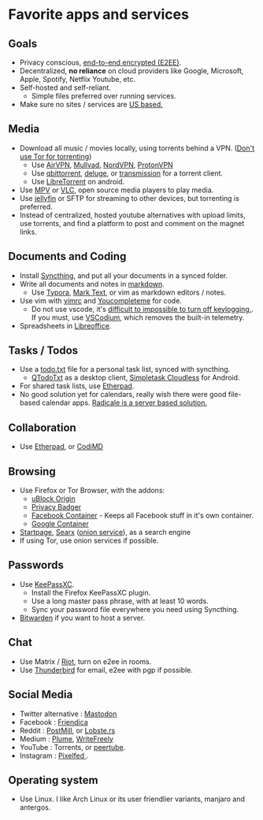 # Favorite apps and services
## Goals
- Privacy conscious, [end-to-end encrypted (E2EE)](https://en.wikipedia.org/wiki/End-to-end_encryption).
- Decentralized, **no reliance** on cloud providers like Google, Microsoft, Apple, Spotify, Netflix Youtube, etc. 
- Self-hosted and self-reliant.
  - Simple files preferred over running services.
- Make sure no sites / services are [US based.](https://www.privacytools.io/#kdl)

## Media
- Download all music / movies locally, using torrents behind a VPN. ([Don't use Tor for torrenting](https://blog.torproject.org/bittorrent-over-tor-isnt-good-idea))
  - Use [AirVPN](https://airvpn.org/), [Mullvad](https://mullvad.net/), [NordVPN](https://nordvpn.com/), [ProtonVPN](https://protonvpn.com/) 
  - Use [qbittorrent](https://www.qbittorrent.org/), [deluge](https://www.deluge-torrent.org/), or [transmission](https://transmissionbt.com/) for a torrent client.
  - Use [LibreTorrent](https://github.com/proninyaroslav/libretorrent) on android.
- Use [MPV](https://mpv.io/) or [VLC](https://www.videolan.org/vlc/download-windows.html), open source media players to play media.
- Use [jellyfin](https://github.com/jellyfin/jellyfin) or SFTP for streaming to other devices, but torrenting is preferred.
- Instead of centralized, hosted youtube alternatives with upload limits, use torrents, and find a platform to post and comment on the magnet links.

## Documents and Coding
- Install [Syncthing](https://syncthing.net/), and put all your documents in a synced folder. 
- Write all documents and notes in [markdown](https://github.com/adam-p/markdown-here/wiki/Markdown-Cheatsheet).
  - Use [Typora](https://typora.io/), [Mark Text](https://marktext.github.io/website/), or vim as markdown editors / notes. 
- Use vim with [vimrc](https://github.com/amix/vimrc) and [Youcompleteme](https://github.com/Valloric/YouCompleteMe) for code.
  - Do not use vscode, it's [difficult to impossible to turn off keylogging.](https://stackoverflow.com/questions/40451596/visual-studio-code-still-accessing-internet-after-update-and-telemetry-was-disab). If you must, use [VSCodium](https://github.com/VSCodium/vscodium#why-does-this-exist), which removes the built-in telemetry.
- Spreadsheets in [Libreoffice](https://www.libreoffice.org/).

## Tasks / Todos
- Use a [todo.txt](http://todotxt.org/) file for a personal task list, synced with syncthing.
  - [QTodoTxt](http://qtodotxt.org/) as a desktop client, [Simpletask Cloudless](https://play.google.com/store/apps/details?id=nl.mpcjanssen.simpletask&hl=en_US) for Android.
- For shared task lists, use [Etherpad](http://etherpad.org/).
- No good solution yet for calendars, really wish there were good file-based calendar apps. [Radicale is a server based solution. ](https://radicale.org/)

## Collaboration
- Use [Etherpad](http://etherpad.org/), or [CodiMD](https://github.com/hackmdio/codimd)

## Browsing
- Use Firefox or Tor Browser, with the addons:
  - [uBlock Origin](https://addons.mozilla.org/en-US/firefox/addon/ublock-origin/)
  - [Privacy Badger](https://addons.mozilla.org/en-US/firefox/addon/privacy-badger17)
  - [Facebook Container](https://addons.mozilla.org/en-US/firefox/addon/facebook-container) - Keeps all Facebook stuff in it's own container.
  - [Google Container](https://addons.mozilla.org/en-US/firefox/addon/google-container/)
- [Startpage](https://www.startpage.com/), [Searx](https://searx.me/) ([onion service](http://searchb5a7tmimez.onion/)), as a search engine
- If using Tor, use onion services if possible.


## Passwords
- Use [KeePassXC](https://keepassxc.org/). 
  - Install the Firefox KeePassXC plugin.
  - Use a long master pass phrase, with at least 10 words. 
  - Sync your password file everywhere you need using Syncthing.
- [Bitwarden](https://bitwarden.com/) if you want to host a server. 

## Chat
- Use Matrix / [Riot](https://about.riot.im/), turn on e2ee in rooms. 
- Use [Thunderbird](https://www.thunderbird.net/en-US/) for email, e2ee with pgp if possible. 

## Social Media
- Twitter alternative : [Mastodon](https://mastodon.social/)
- Facebook : [Friendica](https://friendi.ca/)
- Reddit : [PostMill](https://gitlab.com/edgyemma/Postmill), or [Lobste.rs](https://github.com/lobsters/lobsters)
- Medium : [Plume](https://github.com/Plume-org/Plume), [WriteFreely](https://github.com/writeas/writefreely)
- YouTube : Torrents, or [peertube](https://github.com/Chocobozzz/PeerTube). 
- Instagram : [Pixelfed ](https://pixelfed.org/). 

## Operating system
- Use Linux. I like Arch Linux or its user friendlier variants, manjaro and antergos. 

